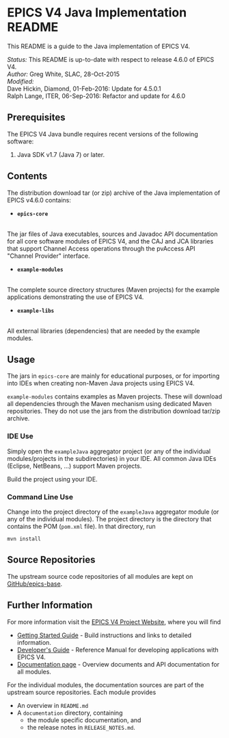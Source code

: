 EPICS V4 Java Implementation README
===================================

This README is a guide to the Java implementation of EPICS V4. 

*Status:* This README is up-to-date with respect to release 4.6.0 of EPICS 
V4.
<br/>
*Author:*
Greg White, SLAC, 28-Oct-2015
<br/>
*Modified:*
<br/>
Dave Hickin, Diamond, 01-Feb-2016: Update for 4.5.0.1<br/>
Ralph Lange, ITER, 06-Sep-2016: Refactor and update for 4.6.0


Prerequisites
-------------

The EPICS V4 Java bundle requires recent versions of the following software:

1. Java SDK v1.7 (Java 7) or later.


Contents
--------

The distribution download tar (or zip) archive of the Java implementation of 
EPICS v4.6.0 contains:

* **`epics-core`**
<br/>
The jar files of Java executables, sources and Javadoc API documentation for 
all core software modules of EPICS V4, 
and the CAJ and JCA libraries that support Channel Access operations through 
the pvAccess API "Channel Provider" interface.

* **`example-modules`**
<br/>
The complete source directory structures (Maven projects) for the example 
applications demonstrating the use of EPICS V4.

* **`example-libs`**
<br/>
All external libraries (dependencies) that are needed by the example modules.


Usage
-----

The jars in `epics-core` are mainly for educational purposes, or for importing 
into IDEs when creating non-Maven Java projects using EPICS V4.

`example-modules` contains examples as Maven projects.
These will download all dependencies through the Maven mechanism using 
dedicated Maven repositories. 
They do not use the jars from the distribution download tar/zip archive.

### IDE Use

Simply open the `exampleJava` aggregator project (or any of the individual 
modules/projects in the subdirectories) in your IDE. 
All common Java IDEs (Eclipse, NetBeans, ...) support Maven projects.

Build the project using your IDE.

### Command Line Use

Change into the project directory of the `exampleJava` aggregator module 
(or any of the individual modules). The project directory is the directory 
that contains the POM (`pom.xml` file). In that directory, run

    mvn install


Source Repositories
-------------------

The upstream source code repositories of all modules are kept on 
[GitHub/epics-base](https://github.com/epics-base).


Further Information
-------------------

For more information visit the 
[EPICS V4 Project Website](http://epics-pvdata.sourceforge.net), 
where you will find

* [Getting Started Guide](http://epics-pvdata.sourceforge.net/gettingStarted.html) - 
  Build instructions and links to detailed information.
* [Developer's Guide](http://epics-pvdata.sourceforge.net/informative/developerGuide/developerGuide.html) -
  Reference Manual for developing applications with EPICS V4.
* [Documentation page](http://epics-pvdata.sourceforge.net/literature.html) -
  Overview documents and API documentation for all modules.

For the individual modules, the documentation sources are part of the upstream 
source repositories. Each module provides

* An overview in `README.md`
* A `documentation` directory, containing
    * the module specific documentation, and
    * the release notes in `RELEASE_NOTES.md`.
